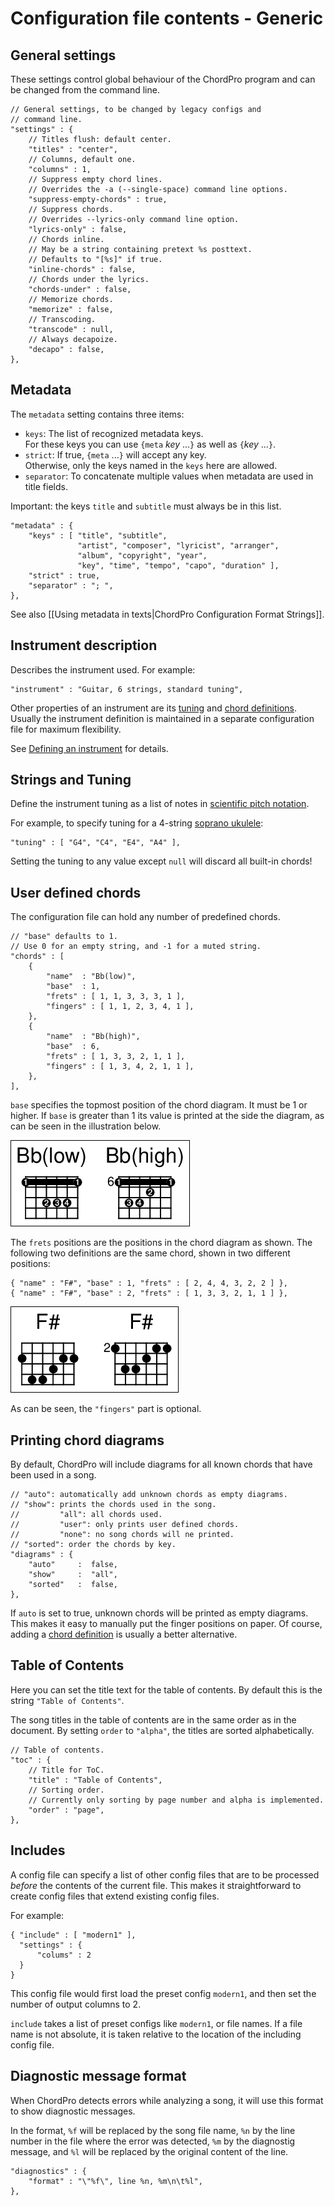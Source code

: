# Configuration file contents - Generic

## General settings

These settings control global behaviour of the ChordPro program and can be changed from the command line.

    // General settings, to be changed by legacy configs and
    // command line.
    "settings" : {
        // Titles flush: default center.
        "titles" : "center",
        // Columns, default one.
        "columns" : 1,
        // Suppress empty chord lines.
        // Overrides the -a (--single-space) command line options.
        "suppress-empty-chords" : true,
        // Suppress chords.
        // Overrides --lyrics-only command line option.
        "lyrics-only" : false,
        // Chords inline.
        // May be a string containing pretext %s posttext.
        // Defaults to "[%s]" if true.
        "inline-chords" : false,
        // Chords under the lyrics.
        "chords-under" : false,
        // Memorize chords.
        "memorize" : false,
        // Transcoding.
        "transcode" : null,
        // Always decapoize.
        "decapo" : false,
    },

## Metadata

The `metadata` setting contains three items:

* `keys`: The list of recognized metadata keys.  
For these keys you can use `{meta` _key_ ...`}` as well as `{`_key_ ...`}`.
* `strict`: If true, `{meta` ...`}` will accept any key.  
Otherwise, only the keys named in the `keys` here are allowed.
* `separator`: To concatenate multiple values when metadata are used in title fields.

Important: the keys `title` and `subtitle` must always be in this list.

    "metadata" : {
        "keys" : [ "title", "subtitle",
                   "artist", "composer", "lyricist", "arranger",
                   "album", "copyright", "year",
                   "key", "time", "tempo", "capo", "duration" ],
        "strict" : true,
        "separator" : "; ",
    },

See also [[Using metadata in texts|ChordPro Configuration Format Strings]].

## Instrument description

Describes the instrument used. For example:

    "instrument" : "Guitar, 6 strings, standard tuning",

Other properties of an instrument are its [tuning](#strings-and-tuning) and [chord definitions](#user-defined-chords). Usually the instrument definition is maintained in a separate configuration file for maximum flexibility.

See [Defining an instrument](Chordpro-Configuration-Instrument.html) for details.

## Strings and Tuning

Define the instrument tuning as a list of notes in [scientific pitch notation](https://en.wikipedia.org/wiki/Scientific_pitch_notation).

For example, to specify tuning for a 4-string [soprano ukulele](https://en.wikipedia.org/wiki/Ukulele#Tuning):

    "tuning" : [ "G4", "C4", "E4", "A4" ],

Setting the tuning to any value except `null` will discard all built-in chords!

## User defined chords

The configuration file can hold any number of predefined chords.

    // "base" defaults to 1.
    // Use 0 for an empty string, and -1 for a muted string.
    "chords" : [
        {
            "name"  : "Bb(low)",
            "base"  : 1,
            "frets" : [ 1, 1, 3, 3, 3, 1 ],
            "fingers" : [ 1, 1, 2, 3, 4, 1 ],
        },
        {
            "name"  : "Bb(high)",
            "base"  : 6,
            "frets" : [ 1, 3, 3, 2, 1, 1 ],
            "fingers" : [ 1, 3, 4, 2, 1, 1 ],
        },
    ],

`base` specifies the topmost position of the chord diagram. It must be 1 or higher. If `base` is greater than 1 its value is printed at the side the diagram, as can be seen in the illustration below.

![](images/ex_chords.png)

The `frets` positions are the positions in the chord diagram as shown. The following two definitions are the same chord, shown in two different positions:

    { "name" : "F#", "base" : 1, "frets" : [ 2, 4, 4, 3, 2, 2 ] },
    { "name" : "F#", "base" : 2, "frets" : [ 1, 3, 3, 2, 1, 1 ] },

![](images/ex_chords2.png)

As can be seen, the `"fingers"` part is optional.

## Printing chord diagrams

By default, ChordPro will include diagrams for all known chords that have been used in a song.

    // "auto": automatically add unknown chords as empty diagrams.
    // "show": prints the chords used in the song.
    //         "all": all chords used.
    //         "user": only prints user defined chords.
    //         "none": no song chords will ne printed.
    // "sorted": order the chords by key.
    "diagrams" : {
        "auto"     :  false,
        "show"     :  "all",
        "sorted"   :  false,
    },

If `auto` is set to true, unknown chords will be printed as empty diagrams. This makes it easy to manually put the finger positions on paper. Of course, adding a [chord definition](#user-defined-chords) is usually a better alternative.

## Table of Contents

Here you can set the title text for the table of contents. By default
this is the string `"Table of Contents"`.

The song titles in the table of contents are in the same order as in
the document. By setting `order` to `"alpha"`, the titles are sorted
alphabetically.

    // Table of contents.
    "toc" : {
        // Title for ToC.
        "title" : "Table of Contents",
        // Sorting order.
        // Currently only sorting by page number and alpha is implemented.
        "order" : "page",
    },

## Includes

A config file can specify a list of other config files that are to be processed *before* the contents of the current file. This makes it straightforward to create config files that extend existing config files.

For example:

    { "include" : [ "modern1" ],
      "settings" : {
          "colums" : 2
      }
    }

This config file would first load the preset config `modern1`, and then set the number of output columns to 2.

`include` takes a list of preset configs like `modern1`, or file names. If a file name is not absolute, it is taken relative to the location of the including config file.

## Diagnostic message format

When ChordPro detects errors while analyzing a song, it will use this format to show diagnostic messages.

In the format, `%f` will be replaced by the song file name, `%n` by the line number in the file where the error was detected, `%m` by the diagnostig message, and `%l` will be replaced by the original content of the line.

    "diagnostics" : {
        "format" : "\"%f\", line %n, %m\n\t%l",
    },
